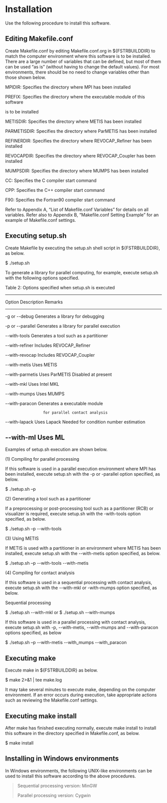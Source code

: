 # Installation

Use the following procedure to install this software.

## Editing Makefile.conf

Create Makefile.conf by editing Makefile.conf.org in \${FSTRBUILDDIR} to
match the computer environment where this software is to be installed.
There are a large number of variables that can be defined, but most of
them can be used “as is” (without having to change the default values).
For most environments, there should be no need to change variables other
than those shown below.

MPIDIR: Specifies the directory where MPI has been installed

PREFIX: Specifies the directory where the executable module of this
software

is to be installed

METISDIR: Specifies the directory where METIS has been installed

PARMETISDIR: Specifies the directory where ParMETIS has been installed

REFINERDIR: Specifies the directory where REVOCAP\_Refiner has been
installed

REVOCAPDIR: Specifies the directory where REVOCAP\_Coupler has been
installed

MUMPSDIR: Specifies the directory where MUMPS has been installed

CC: Specifies the C compiler start command

CPP: Specifies the C++ compiler start command

F90: Specifies the Fortran90 compiler start command

Refer to Appendix A, “List of Makefile.conf Variables” for details on
all variables. Refer also to Appendix B, “Makefile.conf Setting Example”
for an example of Makefile.conf settings.

## Executing setup.sh

Create Makefile by executing the setup.sh shell script in
\${FSTRBUILDDIR}, as below.

\$ ./setup.sh

To generate a library for parallel computing, for example, execute
setup.sh with the following options specified.

Table 2: Options specified when setup.sh is executed

  --------------------------------------------------------------------------------------------------------
  Option             Description                                  Remarks
  ------------------ -------------------------------------------- ----------------------------------------
  -g or --debug      Generates a library for debugging            

  -p or --parallel   Generates a library for parallel execution   

  --with-tools       Generates a tool such as a partitioner       

  --with-refiner     Includes REVOCAP\_Refiner                    

  --with-revocap     Includes REVOCAP\_Coupler                    

  --with-metis       Uses METIS                                   

  --with-parmetis    Uses ParMETIS                                Disabled at present

  --with-mkl         Uses Intel MKL                               

  --with-mumps       Uses MUMPS                                   

  --with-paracon     Generates a executable module                

                     for parallel contact analysis                

  --with-lapack      Uses Lapack                                  Needed for condition number estimation

  --with-ml          Uses ML                                      
  --------------------------------------------------------------------------------------------------------

Examples of setup.sh execution are shown below.

\(1) Compiling for parallel processing

If this software is used in a parallel execution environment where MPI
has been installed, execute setup.sh with the -p or -parallel option
specified, as below.

\$ ./setup.sh –p

\(2) Generating a tool such as a partitioner

If a preprocessing or post-processing tool such as a partitioner (RCB)
or visualizer is required, execute setup.sh with the -with-tools option
specified, as below.

\$ ./setup.sh –p --with-tools

\(3) Using METIS

If METIS is used with a partitioner in an environment where METIS has
been installed, execute setup.sh with the --with-metis option specified,
as below.

\$ ./setup.sh –p --with-tools --with-metis

\(4) Compiling for contact analysis

If this software is used in a sequential processing with contact
analysis, execute setup.sh with the --with-mkl or -with-mumps option
specified, as below.

Sequential processing

\$ ./setup.sh --with-mkl or \$ ./setup.sh --with-mumps

If this software is used in a parallel processing with contact analysis,
execute setup.sh with -p, --with-metis, --with-mumps and --with-paracon
options specified, as below

\$ ./setup.sh –p --with-metis --with\_mumps --with\_paracon

## Executing make

Execute make in \${FSTRBUILDDIR} as below.

\$ make 2&gt;&1 | tee make.log

It may take several minutes to execute make, depending on the computer
environment. If an error occurs during execution, take appropriate
actions such as reviewing the Makefile.conf settings.

## Executing make install

After make has finished executing normally, execute make install to
install this software in the directory specified in Makefile.conf, as
below.

\$ make install

## Installing in Windows environments

In Windows environments, the following UNIX-like environments can be
used to install this software according to the above procedures.

> Sequential processing version: MinGW
>
> Parallel processing version: Cygwin

